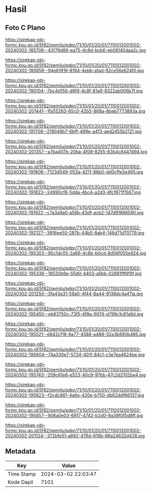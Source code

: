 # Hasil

## Foto C Plano

https://sirekap-obj-formc.kpu.go.id/5f82/pemilu/pdpr/71/10/01/20/01/7110012001002-20240302-185706--43f79d88-ea75-4c6d-bcb6-eb08140daa2c.jpg

https://sirekap-obj-formc.kpu.go.id/5f82/pemilu/pdpr/71/10/01/20/01/7110012001002-20240302-185858--94e61919-8194-4ebb-a1ad-92ce56e624f0.jpg

https://sirekap-obj-formc.kpu.go.id/5f82/pemilu/pdpr/71/10/01/20/01/7110012001002-20240302-190104--7bc4d156-d8f9-4c8f-81a9-8322ab006b7f.jpg

https://sirekap-obj-formc.kpu.go.id/5f82/pemilu/pdpr/71/10/01/20/01/7110012001002-20240302-201441--1fa55263-65c0-42b5-868a-8beb7773893a.jpg

https://sirekap-obj-formc.kpu.go.id/5f82/pemilu/pdpr/71/10/01/20/01/7110012001002-20240302-191708--219049b7-6bff-499e-a4f3-aed2455b2121.jpg

https://sirekap-obj-formc.kpu.go.id/5f82/pemilu/pdpr/71/10/01/20/01/7110012001002-20240302-201357--a7ba407b-20ba-4f08-8255-83b4c8447494.jpg

https://sirekap-obj-formc.kpu.go.id/5f82/pemilu/pdpr/71/10/01/20/01/7110012001002-20240302-191806--71234549-053a-4211-88b0-dd0cffe3e465.jpg

https://sirekap-obj-formc.kpu.go.id/5f82/pemilu/pdpr/71/10/01/20/01/7110012001002-20240302-191823--24990cf8-5dda-4bc4-a2d3-4fcf871f1567.jpg

https://sirekap-obj-formc.kpu.go.id/5f82/pemilu/pdpr/71/10/01/20/01/7110012001002-20240302-191922--c7a3a9a0-a58b-43df-acb2-147d91866590.jpg

https://sirekap-obj-formc.kpu.go.id/5f82/pemilu/pdpr/71/10/01/20/01/7110012001002-20240302-192127--3916ee50-287b-44b5-8ab4-146d71d70779.jpg

https://sirekap-obj-formc.kpu.go.id/5f82/pemilu/pdpr/71/10/01/20/01/7110012001002-20240302-195303--85c1dc05-2a66-4c8b-b0cd-8d56f055e924.jpg

https://sirekap-obj-formc.kpu.go.id/5f82/pemilu/pdpr/71/10/01/20/01/7110012001002-20240302-195336--18520b6e-55d0-4403-a5bb-02881fff4f9f.jpg

https://sirekap-obj-formc.kpu.go.id/5f82/pemilu/pdpr/71/10/01/20/01/7110012001002-20240302-201250--3fa43e31-59a0-4f44-8a44-9138dc4a411a.jpg

https://sirekap-obj-formc.kpu.go.id/5f82/pemilu/pdpr/71/10/01/20/01/7110012001002-20240302-195450--eb83750c-73f5-4f9a-9074-d799c1c81a8d.jpg

https://sirekap-obj-formc.kpu.go.id/5f82/pemilu/pdpr/71/10/01/20/01/7110012001002-20240302-195521--d842cf18-6a77-4588-a488-32a3b890b485.jpg

https://sirekap-obj-formc.kpu.go.id/5f82/pemilu/pdpr/71/10/01/20/01/7110012001002-20240302-195604--74a330e7-5724-401f-84c1-c3e7ea4624be.jpg

https://sirekap-obj-formc.kpu.go.id/5f82/pemilu/pdpr/71/10/01/20/01/7110012001002-20240302-195743--259c61e6-e523-40c9-97bb-47c2d2102be4.jpg

https://sirekap-obj-formc.kpu.go.id/5f82/pemilu/pdpr/71/10/01/20/01/7110012001002-20240302-195823--f2cdc861-4a6e-420e-b750-db62ddf66137.jpg

https://sirekap-obj-formc.kpu.go.id/5f82/pemilu/pdpr/71/10/01/20/01/7110012001002-20240302-195857--906a0e03-6917-4742-b2d0-9a39f0f5d8ff.jpg

https://sirekap-obj-formc.kpu.go.id/5f82/pemilu/pdpr/71/10/01/20/01/7110012001002-20240302-201124--372bfe51-a892-476d-919b-68a24632d428.jpg


## Metadata

| Key        | Value               |
| ---------- | ------------------- |
| Time Stamp | 2024-03-02 22:03:47 |
| Kode Dapil | 7101                |



